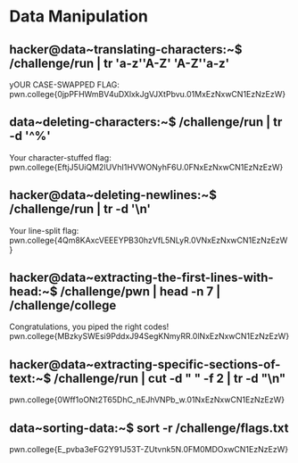 # Data Manipulation
## hacker@data~translating-characters:~$ /challenge/run | tr 'a-z''A-Z' 'A-Z''a-z'
yOUR CASE-SWAPPED FLAG:
pwn.college{0jpPFHWmBV4uDXlxkJgVJXtPbvu.01MxEzNxwCN1EzNzEzW}
## data~deleting-characters:~$ /challenge/run | tr -d '^%'
Your character-stuffed flag:
pwn.college{EftjJ5UiQM2IUVhI1HVWONyhF6U.0FNxEzNxwCN1EzNzEzW}
## hacker@data~deleting-newlines:~$ /challenge/run | tr -d '\n'
Your line-split flag: 
pwn.college{4Qm8KAxcVEEEYPB30hzVfL5NLyR.0VNxEzNxwCN1EzNzEzW}
## hacker@data~extracting-the-first-lines-with-head:~$ /challenge/pwn | head -n 7 | /challenge/college
Congratulations, you piped the right codes!
pwn.college{MBzkySWEsi9PddxJ94SegKNmyRR.0lNxEzNxwCN1EzNzEzW}
## hacker@data~extracting-specific-sections-of-text:~$ /challenge/run | cut -d " " -f 2 | tr -d "\n"
pwn.college{0Wff1oONt2T65DhC_nEJhVNPb_w.01NxEzNxwCN1EzNzEzW}
## data~sorting-data:~$ sort -r /challenge/flags.txt
pwn.college{E_pvba3eFG2Y91J53T-ZUtvnk5N.0FM0MDOxwCN1EzNzEzW}
